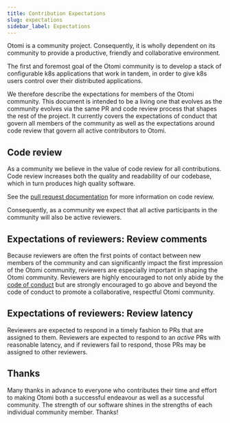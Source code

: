 ```yaml
---
title: Contribution Expectations
slug: expectations
sidebar_label: Expectations
---
```


Otomi is a community project.
Consequently, it is wholly dependent on its community to provide a productive, friendly and collaborative environment.

The first and foremost goal of the Otomi community is to develop a stack of configurable k8s applications that work in tandem, in order to give k8s users control over their distributed applications.

We therefore describe the expectations for members of the Otomi community.
This document is intended to be a living one that evolves as the community evolves via the same PR and code review process that shapes the rest of the project.
It currently covers the expectations of conduct that govern all members of the community as well as the expectations around code review that govern all active contributors to Otomi.

## Code review

As a community we believe in the value of code review for all contributions.
Code review increases both the quality and readability of our codebase, which
in turn produces high quality software.

See the [pull request documentation](pull-requests) for more information on code review.

Consequently, as a community we expect that all active participants in the community will also be active reviewers.

## Expectations of reviewers: Review comments

Because reviewers are often the first points of contact between new members of the community and can significantly impact the first impression of the Otomi community, reviewers are especially important in shaping the Otomi community. Reviewers are highly encouraged to not only abide by the [code of conduct](code-of-conduct) but are strongly encouraged to go above and beyond the code of conduct to promote a collaborative, respectful Otomi community.

## Expectations of reviewers: Review latency

Reviewers are expected to respond in a timely fashion to PRs that are assigned to them. Reviewers are expected to respond to an _active_ PRs with reasonable latency, and if reviewers fail to respond, those PRs may be assigned to other reviewers.

## Thanks

Many thanks in advance to everyone who contributes their time and effort to making Otomi both a successful endeavour as well as a successful community.
The strength of our software shines in the strengths of each individual community member. Thanks!
